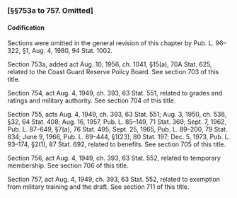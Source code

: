 ### [§§753a to 757. Omitted] ###

#### Codification ####

Sections were omitted in the general revision of this chapter by Pub. L. 96–322, §1, Aug. 4, 1980, 94 Stat. 1002.

Section 753a, added act Aug. 10, 1956, ch. 1041, §15(a), 70A Stat. 625, related to the Coast Guard Reserve Policy Board. See section 703 of this title.

Section 754, act Aug. 4, 1949, ch. 393, 63 Stat. 551, related to grades and ratings and military authority. See section 704 of this title.

Section 755, acts Aug. 4, 1949, ch. 393, 63 Stat. 551; Aug. 3, 1950, ch. 536, §32, 64 Stat. 408; Aug. 16, 1957, Pub. L. 85–149, 71 Stat. 369; Sept. 7, 1962, Pub. L. 87–649, §7(a), 76 Stat. 495; Sept. 25, 1965, Pub. L. 89–200, 79 Stat. 834; June 9, 1966, Pub. L. 89–444, §1(23), 80 Stat. 197; Dec. 5, 1973, Pub. L. 93–174, §2(1), 87 Stat. 692, related to benefits. See section 705 of this title.

Section 756, act Aug. 4, 1949, ch. 393, 63 Stat. 552, related to temporary membership. See section 706 of this title.

Section 757, act Aug. 4, 1949, ch. 393, 63 Stat. 552, related to exemption from military training and the draft. See section 711 of this title.
